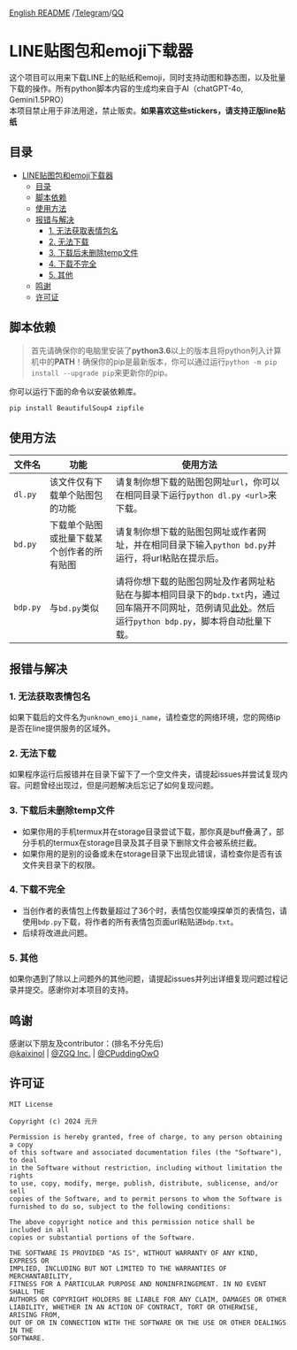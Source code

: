 [English README](./docs/README_EN.md) /[Telegram](https://t.me/yume_yuki)/[QQ](https://qm.qq.com/q/dCn4enLQly)

# LINE贴图包和emoji下载器

这个项目可以用来下载LINE上的贴纸和emoji，同时支持动图和静态图，以及批量下载的操作。所有python脚本内容的生成均来自于AI（chatGPT-4o, Gemini1.5PRO）  
本项目禁止用于非法用途，禁止贩卖。**如果喜欢这些stickers，请支持正版line贴纸**

## 目录

- [LINE贴图包和emoji下载器](#line贴图包和emoji下载器)
  - [目录](#目录)
  - [脚本依赖](#脚本依赖)
  - [使用方法](#使用方法)
  - [报错与解决](#报错与解决)
    - [1. 无法获取表情包名](#1-无法获取表情包名)
    - [2. 无法下载](#2-无法下载)
    - [3. 下载后未删除temp文件](#3-下载后未删除temp文件)
    - [4. 下载不完全](#4-下载不完全)
    - [5. 其他](#5-其他)
  - [鸣谢](#鸣谢)
  - [许可证](#许可证)

## 脚本依赖

> 首先请确保你的电脑里安装了**python3.6**以上的版本且将python列入计算机中的**PATH**！确保你的pip是最新版本，你可以通过运行`python -m pip install --upgrade pip`来更新你的pip。

你可以运行下面的命令以安装依赖库。
```bash
pip install BeautifulSoup4 zipfile
```

## 使用方法

| 文件名   | 功能                                    | 使用方法                                                                                    |
|----------|----------------------------------------|--------------------------------------------------------------------------------------------|
| `dl.py`  | 该文件仅有下载单个贴图包的功能            | 请复制你想下载的贴图包网址`url`，你可以在相同目录下运行`python dl.py <url>`来下载。             |
| `bd.py`  | 下载单个贴图或批量下载某个创作者的所有贴图 | 请复制你想下载的贴图包网址或作者网址，并在相同目录下输入`python bd.py`并运行，将url粘贴在提示后。 |
| `bdp.py` | 与`bd.py`类似                         | 请将你想下载的贴图包网址及作者网址粘贴在与脚本相同目录下的`bdp.txt`内，通过回车隔开不同网址，范例请见[此处](./docs/bdp.txt)。然后运行`python bdp.py`，脚本将自动批量下载。 |

## 报错与解决

### 1. 无法获取表情包名
如果下载后的文件名为`unknown_emoji_name`，请检查您的网络环境，您的网络ip是否在line提供服务的区域外。

### 2. 无法下载
如果程序运行后报错并在目录下留下了一个空文件夹，请提起issues并尝试复现内容。问题曾经出现过，但是问题解决后忘记了如何复现问题。

### 3. 下载后未删除temp文件
- 如果你用的手机termux并在storage目录尝试下载，那你真是buff叠满了，部分手机的termux在storage目录及其子目录下删除文件会被系统拦截。
- 如果你用的是别的设备或未在storage目录下出现此错误，请检查你是否有该文件夹目录下的权限。

### 4. 下载不完全
- 当创作者的表情包上传数量超过了36个时，表情包仅能嗅探单页的表情包，请使用`bdp.py`下载，将作者的所有表情包页面url粘贴进`bdp.txt`。
- 后续将改进此问题。

### 5. 其他
如果你遇到了除以上问题外的其他问题，请提起issues并列出详细复现问题过程记录并提交。感谢你对本项目的支持。

## 鸣谢

感谢以下朋友及contributor：(排名不分先后)  
[@kaixinol](https://github.com/kaixinol) | [@ZGQ Inc.](https://github.com/ZGQ-inc) | [@CPuddingOwO](https://github.com/CPuddingOwO) 

## 许可证

```
MIT License

Copyright (c) 2024 元亓

Permission is hereby granted, free of charge, to any person obtaining a copy
of this software and associated documentation files (the "Software"), to deal
in the Software without restriction, including without limitation the rights
to use, copy, modify, merge, publish, distribute, sublicense, and/or sell
copies of the Software, and to permit persons to whom the Software is
furnished to do so, subject to the following conditions:

The above copyright notice and this permission notice shall be included in all
copies or substantial portions of the Software.

THE SOFTWARE IS PROVIDED "AS IS", WITHOUT WARRANTY OF ANY KIND, EXPRESS OR
IMPLIED, INCLUDING BUT NOT LIMITED TO THE WARRANTIES OF MERCHANTABILITY,
FITNESS FOR A PARTICULAR PURPOSE AND NONINFRINGEMENT. IN NO EVENT SHALL THE
AUTHORS OR COPYRIGHT HOLDERS BE LIABLE FOR ANY CLAIM, DAMAGES OR OTHER
LIABILITY, WHETHER IN AN ACTION OF CONTRACT, TORT OR OTHERWISE, ARISING FROM,
OUT OF OR IN CONNECTION WITH THE SOFTWARE OR THE USE OR OTHER DEALINGS IN THE
SOFTWARE.
```